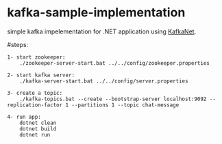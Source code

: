 # kafka-sample-implementation
simple kafka impelementation for .NET application using [KafkaNet](https://github.com/Jroland/kafka-net).


#steps:

	1- start zookeeper:
		./zookeeper-server-start.bat ../../config/zookeeper.properties
		
	2- start kafka server:
		./kafka-server-start.bat ../../config/server.properties

	3- create a topic:
		./kafka-topics.bat --create --bootstrap-server localhost:9092 --replication-factor 1 --partitions 1 --topic chat-message

	4- run app:
		dotnet clean
		dotnet build
		dotnet run
